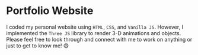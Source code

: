 # Portfolio Website
I coded my personal website using `HTML`, `CSS`, and `Vanilla JS`. However, I implemented the `Three JS` library to render 3-D animations and objects. Please feel free to look through and connect with me to work on anything or just to get to know me! 😄
